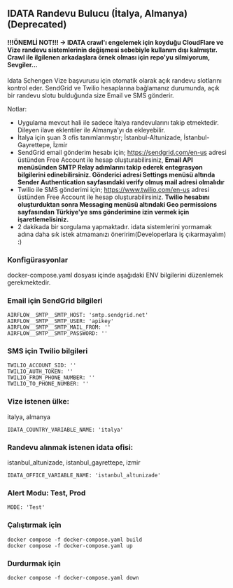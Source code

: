## IDATA Randevu Bulucu (İtalya, Almanya)(Deprecated)

#### !!!ÖNEMLİ NOT!!! -> IDATA crawl'ı engelemek için koyduğu CloudFlare ve Vize randevu sistemlerinin değişmesi sebebiyle kullanım dışı kalmıştır. Crawl ile ilgilenen arkadaşlara örnek olması için repo'yu silmiyorum, Sevgiler...

Idata Schengen Vize başvurusu için otomatik olarak açık randevu slotlarını kontrol eder. SendGrid ve Twilio hesaplarına bağlamanız durumunda, açık bir randevu slotu bulduğunda size Email ve SMS gönderir.

Notlar:
- Uygulama mevcut hali ile sadece İtalya randevularını takip etmektedir. Dileyen ilave eklentiler ile Almanya'yı da ekleyebilir.
- İtalya için şuan 3 ofis tanımlanmıştır; İstanbul-Altunizade, İstanbul-Gayrettepe, İzmir
- SendGrid email gönderim hesabı için; https://sendgrid.com/en-us adresi üstünden Free Account ile hesap oluşturabilirsiniz, **Email API menüsünden SMTP Relay adımlarını takip ederek entegrasyon bilgilerini edinebilirsiniz. Gönderici adresi Settings menüsü altında Sender Authentication sayfasındaki verify olmuş mail adresi olmalıdır**
- Twilio ile SMS gönderimi için; https://www.twilio.com/en-us adresi üstünden Free Account ile hesap oluşturabilirsiniz. **Twilio hesabını oluşturduktan sonra Messaging menüsü altındaki Geo permissions sayfasından Türkiye'ye sms gönderimine izin vermek için işaretlemelisiniz.**
- 2 dakikada bir sorgulama yapmaktadır. idata sistemlerini yormamak adına daha sık istek atmamanızı öneririm(Developerlara iş çıkarmayalım) :) 


### Konfigürasyonlar

docker-compose.yaml dosyası içinde aşağıdaki ENV bilgilerini düzenlemek gerekmektedir.

### Email için SendGrid bilgileri


    AIRFLOW__SMTP__SMTP_HOST: 'smtp.sendgrid.net'
    AIRFLOW__SMTP__SMTP_USER: 'apikey'
    AIRFLOW__SMTP__SMTP_MAIL_FROM: ''
    AIRFLOW__SMTP__SMTP_PASSWORD: ''


### SMS için Twilio bilgileri

    

    TWILIO_ACCOUNT_SID: ''
    TWILIO_AUTH_TOKEN: ''
    TWILIO_FROM_PHONE_NUMBER: ''
    TWILIO_TO_PHONE_NUMBER: ''


### Vize istenen ülke: 
italya, almanya

    IDATA_COUNTRY_VARIABLE_NAME: 'italya'

### Randevu alınmak istenen idata ofisi: 
istanbul_altunizade, istanbul_gayrettepe, izmir

    IDATA_OFFICE_VARIABLE_NAME: 'istanbul_altunizade'

### Alert Modu: Test, Prod

    MODE: 'Test'

### Çalıştırmak için

    docker compose -f docker-compose.yaml build
    docker compose -f docker-compose.yaml up

### Durdurmak için

    docker compose -f docker-compose.yaml down
